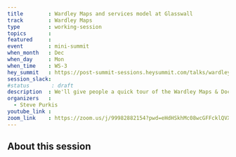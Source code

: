 ```yaml
---
title        : Wardley Maps and services model at Glasswall
track        : Wardley Maps
type         : working-session
topics       :
featured     :
event        : mini-summit
when_month   : Dec
when_day     : Mon
when_time    : WS-3
hey_summit   : https://post-summit-sessions.heysummit.com/talks/wardley-maps-and-services-model-at-glasswall
session_slack:
#status       : draft
description  : We'll give people a quick tour of the Wardley Maps & Doctrine assessment created at Glasswall over the past few months, and touch on challenges & the road ahead.  The bulk of the session will be a panel discussion digging into the way maps were used and the planned services model (e.g. cell-based structure).
organizers   :
  - Steve Purkis
youtube_link :
zoom_link    : https://zoom.us/j/99982882154?pwd=eHdHSkhMc08wcGFFcklQVXNTeWZIZz09
---
```


## About this session
